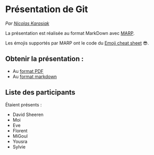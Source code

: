 ﻿# Présentation de Git
*Par [Nicolas Karasiak](http://www.karasiak.net)*

La présentation est réalisée au format MarkDown avec [MARP](https://yhatt.github.io/marp/).

Les émojis supportés par MARP ont le code du [Emoji cheat sheet](https://www.webpagefx.com/tools/emoji-cheat-sheet/) :sunglasses:.

 ## Obtenir la présentation : 
- Au [format PDF](gitSlides.pdf)
- Au [format markdown](gitSlides.md)

## Liste des participants

Étaient présents : 
- David Sheeren
- Moi
- Eve
- Florent
- MiGoul
- Yousra
- Sylvie
